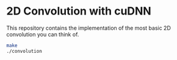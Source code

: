# 2D Convolution with cuDNN

This repository contains the implementation of the most basic 2D convolution you can think of.

```sh
make
./convolution
```
